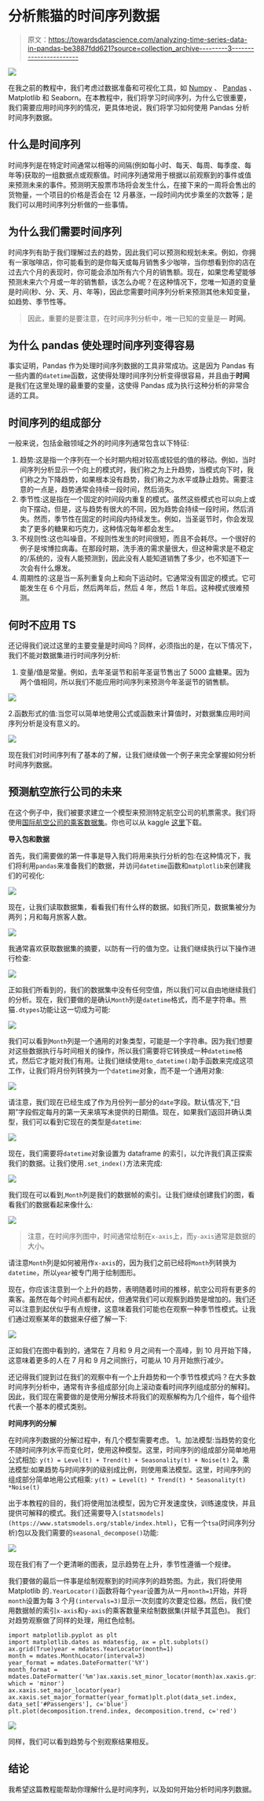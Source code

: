 # 分析熊猫的时间序列数据

> 原文：<https://towardsdatascience.com/analyzing-time-series-data-in-pandas-be3887fdd621?source=collection_archive---------3----------------------->

![](img/efea8570691fa007ecd3abbd1c535d62.png)

在我之前的教程中，我们考虑过数据准备和可视化工具，如 [Numpy](/lets-talk-about-numpy-for-datascience-beginners-b8088722309f) 、 [Pandas](/quick-dive-into-pandas-for-data-science-cc1c1a80d9c4) 、Matplotlib 和 Seaborn。在本教程中，我们将学习时间序列，为什么它很重要，我们需要应用时间序列的情况，更具体地说，我们将学习如何使用 Pandas 分析时间序列数据。

## **什么是时间序列**

时间序列是在特定时间通常以相等的间隔(例如每小时、每天、每周、每季度、每年等)获取的一组数据点或观察值。时间序列通常用于根据以前观察到的事件或值来预测未来的事件。预测明天股票市场将会发生什么，在接下来的一周将会售出的货物量，一个项目的价格是否会在 12 月暴涨，一段时间内优步乘坐的次数等；是我们可以用时间序列分析做的一些事情。

## **为什么我们需要时间序列**

时间序列有助于我们理解过去的趋势，因此我们可以预测和规划未来。例如，你拥有一家咖啡店，你可能看到的是你每天或每月销售多少咖啡，当你想看到你的店在过去六个月的表现时，你可能会添加所有六个月的销售额。现在，如果您希望能够预测未来六个月或一年的销售额，该怎么办呢？在这种情况下，您唯一知道的变量是时间(秒、分、天、月、年等)，因此您需要时间序列分析来预测其他未知变量，如趋势、季节性等。

> 因此，重要的是要注意，在时间序列分析中，唯一已知的变量是— **时间**。

## **为什么 pandas 使处理时间序列变得容易**

事实证明，Pandas 作为处理时间序列数据的工具非常成功。这是因为 Pandas 有一些内置的`datetime`函数，这使得处理时间序列分析变得很容易，并且由于**时间**是我们在这里处理的最重要的变量，这使得 Pandas 成为执行这种分析的非常合适的工具。

## **时间序列的组成部分**

一般来说，包括金融领域之外的时间序列通常包含以下特征:

1.  趋势:这是指一个序列在一个长时期内相对较高或较低的值的移动。例如，当时间序列分析显示一个向上的模式时，我们称之为上升趋势，当模式向下时，我们称之为下降趋势，如果根本没有趋势，我们称之为水平或静止趋势。需要注意的一点是，趋势通常会持续一段时间，然后消失。
2.  季节性:这是指在一个固定的时间段内重复的模式。虽然这些模式也可以向上或向下摆动，但是，这与趋势有很大的不同，因为趋势会持续一段时间，然后消失。然而，季节性在固定的时间段内持续发生。例如，当圣诞节时，你会发现卖了更多的糖果和巧克力，这种情况每年都会发生。
3.  不规则性:这也叫噪音。不规则性发生的时间很短，而且不会耗尽。一个很好的例子是埃博拉病毒。在那段时期，洗手液的需求量很大，但这种需求是不稳定的/系统的，没有人能预测到，因此没有人能知道销售了多少，也不知道下一次会有什么爆发。
4.  周期性的:这是当一系列重复向上和向下运动时。它通常没有固定的模式。它可能发生在 6 个月后，然后两年后，然后 4 年，然后 1 年后。这种模式很难预测。

## **何时不应用 TS**

还记得我们说过这里的主要变量是时间吗？同样，必须指出的是，在以下情况下，我们不能对数据集进行时间序列分析:

1.  变量/值是常量。例如，去年圣诞节和前年圣诞节售出了 5000 盒糖果。因为两个值相同，所以我们不能应用时间序列来预测今年圣诞节的销售额。

![](img/f4127f0b4b3abf50b91c01c2fd4a1c84.png)

2.函数形式的值:当您可以简单地使用公式或函数来计算值时，对数据集应用时间序列分析是没有意义的。

![](img/e3851e802b78c8682b2a7702bdd47238.png)

现在我们对时间序列有了基本的了解，让我们继续做一个例子来完全掌握如何分析时间序列数据。

## 预测航空旅行公司的未来

在这个例子中，我们被要求建立一个模型来预测特定航空公司的机票需求。我们将使用[国际航空公司的乘客数据集](https://datamarket.com/data/set/22u3/international-airline-passengers-monthly-totals-in-thousands--jan-49-dec-60#!ds=22u3&display=line)。你也可以从 kaggle [这里](https://www.kaggle.com/andreazzini/international-airline-passengers)下载。

**导入包和数据**

首先，我们需要做的第一件事是导入我们将用来执行分析的包:在这种情况下，我们将利用`pandas`来准备我们的数据，并访问`datetime`函数和`matplotlib`来创建我们的可视化:

![](img/e122c943ebd8e1fb44b349027882eeb6.png)

现在，让我们读取数据集，看看我们有什么样的数据。如我们所见，数据集被分为两列；月和每月旅客人数。

![](img/1efc51beeb1d3f8d158a147841cdb6a7.png)

我通常喜欢获取数据集的摘要，以防有一行的值为空。让我们继续执行以下操作进行检查:

![](img/10ce6085d0bde12ecb0cfd209525b3a0.png)

正如我们所看到的，我们的数据集中没有任何空值，所以我们可以自由地继续我们的分析。现在，我们要做的是确认`Month`列是`datetime`格式，而不是字符串。熊猫`.dtypes`功能让这一切成为可能:

![](img/9b1792384ddba34a80edfc6c2775c2e4.png)

我们可以看到`Month`列是一个通用的对象类型，可能是一个字符串。因为我们想要对这些数据执行与时间相关的操作，所以我们需要将它转换成一种`datetime`格式，然后它才能对我们有用。让我们继续使用`to_datetime()`助手函数来完成这项工作，让我们将月份列转换为一个`datetime`对象，而不是一个通用对象:

![](img/0807e5b4d89383de64700e2c83ea3179.png)

请注意，我们现在已经生成了作为月份列一部分的`date`字段。默认情况下,“日期”字段假定每月的第一天来填写未提供的日期值。现在，如果我们返回并确认类型，我们可以看到它现在的类型是`datetime`:

![](img/38138db9089fb6a925f6427faa31e46f.png)

现在，我们需要将`datetime`对象设置为 dataframe 的索引，以允许我们真正探索我们的数据。让我们使用`.set_index()`方法来完成:

![](img/792f1900eb6f5e742910a9b2c814ffdf.png)

我们现在可以看到,`Month`列是我们的数据帧的索引。让我们继续创建我们的图，看看我们的数据看起来像什么:

![](img/f17caabaf54cf4f25f9d104391e93a15.png)

> 注意，在时间序列图中，时间通常绘制在`x-axis`上，而`y-axis`通常是数据的大小。

请注意`Month`列是如何被用作`x-axis`的，因为我们之前已经将`Month`列转换为`datetime`，所以`year`被专门用于绘制图形。

现在，你应该注意到一个上升的趋势，表明随着时间的推移，航空公司将有更多的乘客。虽然在每个时间点都有起伏，但通常我们可以观察到趋势是增加的。我们还可以注意到起伏似乎有点规律，这意味着我们可能也在观察一种季节性模式。让我们通过观察某年的数据来仔细了解一下:

![](img/02db52d21c349a071aa25c922d8973a7.png)

正如我们在图中看到的，通常在 7 月和 9 月之间有一个高峰，到 10 月开始下降，这意味着更多的人在 7 月和 9 月之间旅行，可能从 10 月开始旅行减少。

还记得我们提到过在我们的观察中有一个上升趋势和一个季节性模式吗？在大多数时间序列分析中，通常有许多组成部分[向上滚动查看时间序列组成部分的解释]。因此，我们现在需要做的是使用分解技术将我们的观察解构为几个组件，每个组件代表一个基本的模式类别。

**时间序列的分解**

在时间序列数据的分解过程中，有几个模型需要考虑。
1。加法模型:当趋势的变化不随时间序列水平而变化时，使用这种模型。这里，时间序列的组成部分简单地用公式相加:
`y(t) = Level(t) + Trend(t) + Seasonality(t) + Noise(t)`
2。乘法模型:如果趋势与时间序列的级别成比例，则使用乘法模型。这里，时间序列的组成部分简单地用公式相乘:
`y(t) = Level(t) * Trend(t) * Seasonality(t) *Noise(t)`

出于本教程的目的，我们将使用加法模型，因为它开发速度快，训练速度快，并且提供可解释的模式。我们还需要导入`[statsmodels](https://www.statsmodels.org/stable/index.html)`，它有一个`tsa`(时间序列分析)包以及我们需要的`seasonal_decompose()`功能:

![](img/b251017a003f9dca6249e43292963edf.png)

现在我们有了一个更清晰的图表，显示趋势在上升，季节性遵循一个规律。

我们要做的最后一件事是绘制观察到的时间序列的趋势图。为此，我们将使用 Matplotlib 的`.YearLocator()`函数将每个`year`设置为从一月`month=1`开始，并将`month`设置为每 3 个月`(intervals=3)`显示一次刻度的次要定位器。然后，我们使用数据帧的索引`x-axis`和`y-axis`的乘客数量来绘制数据集(并赋予其蓝色)。
我们对趋势观察做了同样的处理，用红色绘制。

```
import matplotlib.pyplot as plt
import matplotlib.dates as mdatesfig, ax = plt.subplots()
ax.grid(True)year = mdates.YearLocator(month=1)
month = mdates.MonthLocator(interval=3)
year_format = mdates.DateFormatter('%Y')
month_format = mdates.DateFormatter('%m')ax.xaxis.set_minor_locator(month)ax.xaxis.grid(True, which = 'minor')
ax.xaxis.set_major_locator(year)
ax.xaxis.set_major_formatter(year_format)plt.plot(data_set.index, data_set['#Passengers'], c='blue')
plt.plot(decomposition.trend.index, decomposition.trend, c='red')
```

![](img/118db1e75f7940548655c0dfada8ecf5.png)

同样，我们可以看到趋势与个别观察结果相反。

## 结论

我希望这篇教程能帮助你理解什么是时间序列，以及如何开始分析时间序列数据。